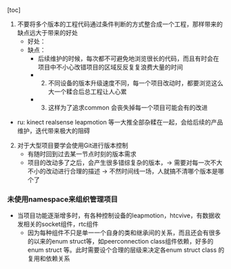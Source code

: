 [toc]




1. 不要将多个版本的工程代码通过条件判断的方式整合成一个工程，那样带来的缺点远大于带来的好处
	- 好处：
	- 缺点：
		- 后续维护的时候，每次都不可避免地浏览很长的代码，而且有时会在项目中不小心改错项目的区域反反复复浪费大量的时间
		- 2. 不同设备的版本升级速度不同，每一个项目改动时，都要浏览这么大一个糅合后总工程让人心累
		- 3. 这样为了追求common 会丧失掉每一个项目可能会有的改进
- ru: kinect realsense leapmotion 等一大推全部杂糅在一起，会给后续的产品维护，迭代带来极大的阻碍

2. 对于大型项目要学会使用Git进行版本控制
	- 有随时回到过去某一节点时刻的版本需求
	- 项目的改动多了之后，会产生很多错综复杂的版本，-> 需要对每一次不大不小的改动进行合理的描述 -> 不然时间线一场，人就搞不清哪个版本是哪个了


### 未使用namespace来组织管理项目
- 当项目功能逐渐增多时，有各种控制设备的leapmotion，htcvive，有数据收发相关的socket组件，rtc组件
	- 因为每种组件不只是单一一个自身的类和继承间的关系，而且还会有很多的以来的enum struct等，如peerconnection class组件依赖，好多的enum struct 等。此时需要设个合理的层级来决定各enum struct class 的复用和依赖关系